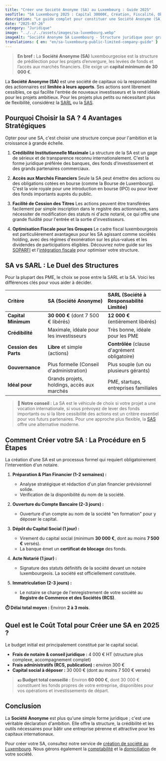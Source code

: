 ```yaml
---
title: "Créer une Société Anonyme (SA) au Luxembourg : Guide 2025"
seoTitle: "SA Luxembourg 2025 : Capital 30000€, Création, Fiscalité, Obligations"
description: "Le guide complet pour constituer une Société Anonyme (SA) au Luxembourg : capital minimum de 30 000€, formalités, gouvernance, fiscalité et obligations."
date: "2025-07-26"
category: "Juridique"
image: "../../../assets/images/sa-luxembourg.webp"
imageAlt: "Société Anonyme SA Luxembourg - Structure juridique pour grands projets et levées de fonds"
translations: { en: "en/sa-luxembourg-public-limited-company-guide" }
---
```


> **En bref :** La **Société Anonyme (SA)** luxembourgeoise est la structure de prédilection pour les projets d’envergure, les levées de fonds et l’accès aux marchés financiers. Elle exige un **capital minimum de 30 000 €**.

La **Société Anonyme (SA)** est une société de capitaux où la responsabilité des actionnaires est **limitée à leurs apports**. Ses actions sont librement cessibles, ce qui facilite l'entrée de nouveaux investisseurs et la rend idéale pour les projets ambitieux. Pour les projets plus petits ou nécessitant plus de flexibilité, considérez la [SARL](/fr/articles/sarl-luxembourg) ou la [SAS](/fr/articles/sas-luxembourg).

## Pourquoi Choisir la SA ? 4 Avantages Stratégiques

Opter pour une SA, c'est choisir une structure conçue pour l'ambition et la croissance à grande échelle.

1.  **Crédibilité Institutionnelle Maximale**
    La structure de la SA est un gage de sérieux et de transparence reconnu internationalement. C'est la forme juridique préférée des banques, des fonds d'investissement et des grands partenaires commerciaux.

2.  **Accès aux Marchés Financiers**
    Seule la SA peut émettre des actions ou des obligations cotées en bourse (comme la Bourse de Luxembourg). C'est la voie royale pour une introduction en bourse (IPO) ou pour lever des fonds importants auprès du public.

3.  **Facilité de Cession des Titres**
    Les actions peuvent être transférées facilement par simple inscription dans le registre des actionnaires, sans nécessiter de modification des statuts ni d'acte notarié, ce qui offre une grande fluidité pour l'entrée et la sortie d'investisseurs.

4.  **Optimisation Fiscale pour les Groupes**
    Le cadre fiscal luxembourgeois est particulièrement avantageux pour les SA agissant comme sociétés holding, avec des régimes d'exonération sur les plus-values et les dividendes de participations éligibles. Découvrez notre guide sur les [SOPARFI](/fr/articles/soparfi-holding) et l'[intégration fiscale](/fr/articles/integration-fiscale) pour optimiser votre structure.

## SA vs SARL : Le Duel des Structures

Pour la plupart des PME, le choix se pose entre la SARL et la SA. Voici les différences clés pour vous aider à décider.

| Critère | SA (Société Anonyme) | SARL (Société à Responsabilité Limitée) |
| :--- | :--- | :--- |
| **Capital Minimum** | **30 000 €** (dont 7 500 € libérés) | **12 000 €** (entièrement libérés) |
| **Crédibilité** | Maximale, idéale pour les investisseurs | Très bonne, idéale pour les PME |
| **Cession des Parts**| **Libre** et simple (actions) | **Contrôlée** (clause d'agrément obligatoire) |
| **Gouvernance** | Plus formelle (Conseil d'administration) | Plus souple (un ou plusieurs gérants) |
| **Idéal pour** | Grands projets, holdings, accès aux marchés | PME, startups, entreprises familiales |

> **💼 Notre conseil :** La SA est le véhicule de choix si votre projet a une vocation internationale, si vous prévoyez de lever des fonds importants ou si la libre cessibilité des actions est un critère essentiel pour vos futurs partenaires. Pour une approche plus flexible, la [SAS](/fr/articles/sas-luxembourg) offre une alternative moderne.

## Comment Créer votre SA : La Procédure en 5 Étapes

La création d'une SA est un processus formel qui requiert obligatoirement l'intervention d'un notaire.

1.  **Préparation & Plan Financier (1-2 semaines) :**
    * Analyse stratégique et rédaction d'un plan financier prévisionnel solide.
    * Vérification de la disponibilité du nom de la société.

2.  **Ouverture du Compte Bancaire (2-3 jours) :**
    * Ouverture d'un compte au nom de la société "en formation" pour y déposer le capital.

3.  **Dépôt du Capital Social (1 jour) :**
    * Virement du capital social (minimum **30 000 €**, dont au moins **7 500 €** versés).
    * La banque émet un **certificat de blocage** des fonds.

4.  **Acte Notarié (1 jour) :**
    * Signature des statuts définitifs de la société devant un notaire luxembourgeois. La société est officiellement constituée.

5.  **Immatriculation (2-3 jours) :**
    * Le notaire se charge de l'enregistrement de votre société au **Registre de Commerce et des Sociétés (RCS)**.

**⏱️ Délai total moyen :** Environ **2 à 3 mois**.

## Quel est le Coût Total pour Créer une SA en 2025 ?

Le budget initial est principalement constitué par le capital social.

* **Frais de notaire & conseil juridique :** 4 000 € HT (structure plus complexe, accompagnement complet)
* **Frais administratifs (RCS, publication) :** environ 300 €
* **Capital social à déposer :** 30 000 € (dont au moins 7 500 € versés)

> **💶 Budget total conseillé :** Environ **60 000 €**, dont 30 000 € constituent les fonds propres de votre entreprise, disponibles pour vos opérations et investissements de départ.

## Conclusion

La **Société Anonyme** est plus qu'une simple forme juridique ; c'est une véritable déclaration d'ambition. Elle offre la structure, la crédibilité et les outils nécessaires pour bâtir une entreprise pérenne et attractive pour les capitaux internationaux.

Pour créer votre SA, consultez notre service de [création de société au Luxembourg](/fr/creation-societe-luxembourg). Nous gérons également la [comptabilité](/fr/comptabilite) et la [domiciliation](/fr/domiciliation) de votre société.